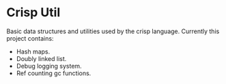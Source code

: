 Crisp Util
==========

Basic data structures and utilities used by the crisp language.
Currently this project contains:

  * Hash maps.
  * Doubly linked list.
  * Debug logging system.
  * Ref counting gc functions.
